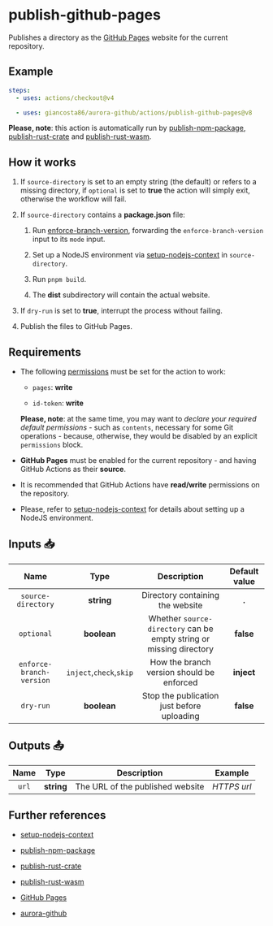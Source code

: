 # publish-github-pages

Publishes a directory as the [GitHub Pages](https://pages.github.com/) website for the current repository.

## Example

```yaml
steps:
  - uses: actions/checkout@v4

  - uses: giancosta86/aurora-github/actions/publish-github-pages@v8
```

**Please, note**: this action is automatically run by [publish-npm-package](../publish-npm-package/README.md), [publish-rust-crate](../publish-rust-crate/README.md) and [publish-rust-wasm](../publish-rust-wasm/README.md).

## How it works

1. If `source-directory` is set to an empty string (the default) or refers to a missing directory, if `optional` is set to **true** the action will simply exit, otherwise the workflow will fail.

1. If `source-directory` contains a **package.json** file:

   1. Run [enforce-branch-version](../enforce-branch-version/README.md), forwarding the `enforce-branch-version` input to its `mode` input.

   1. Set up a NodeJS environment via [setup-nodejs-context](../setup-nodejs-context/README.md) in `source-directory`.

   1. Run `pnpm build`.

   1. The **dist** subdirectory will contain the actual website.

1. If `dry-run` is set to **true**, interrupt the process without failing.

1. Publish the files to GitHub Pages.

## Requirements

- The following [permissions](https://docs.github.com/en/actions/writing-workflows/choosing-what-your-workflow-does/controlling-permissions-for-github_token) must be set for the action to work:

  - `pages`: **write**

  - `id-token`: **write**

  **Please, note**: at the same time, you may want to _declare your required default permissions_ - such as `contents`, necessary for some Git operations - because, otherwise, they would be disabled by an explicit `permissions` block.

- **GitHub Pages** must be enabled for the current repository - and having GitHub Actions as their **source**.

- It is recommended that GitHub Actions have **read/write** permissions on the repository.

- Please, refer to [setup-nodejs-context](../setup-nodejs-context/README.md) for details about setting up a NodeJS environment.

## Inputs 📥

|           Name           |          Type           |                             Description                             | Default value |
| :----------------------: | :---------------------: | :-----------------------------------------------------------------: | :-----------: |
|    `source-directory`    |       **string**        |                  Directory containing the website                   |     **.**     |
|        `optional`        |       **boolean**       | Whether `source-directory` can be empty string or missing directory |   **false**   |
| `enforce-branch-version` | `inject`,`check`,`skip` |              How the branch version should be enforced              |  **inject**   |
|        `dry-run`         |       **boolean**       |             Stop the publication just before uploading              |   **false**   |

## Outputs 📤

| Name  |    Type    |           Description            |   Example   |
| :---: | :--------: | :------------------------------: | :---------: |
| `url` | **string** | The URL of the published website | _HTTPS url_ |

## Further references

- [setup-nodejs-context](../setup-nodejs-context/README.md)

- [publish-npm-package](../publish-npm-package/README.md)

- [publish-rust-crate](../publish-rust-crate/README.md)

- [publish-rust-wasm](../publish-rust-wasm/README.md)

- [GitHub Pages](https://pages.github.com/)

- [aurora-github](../../README.md)

